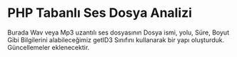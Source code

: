 # PHP Tabanlı Ses Dosya Analizi
Burada Wav veya Mp3 uzantılı ses dosyasının Dosya ismi, yolu, Süre, Boyut Gibi Bilgilerini alabileceğimiz getID3 Sınıfını kullanarak bir yapı oluşturduk. 
Güncellemeler eklenecektir. 
